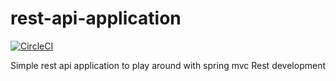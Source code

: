 # rest-api-application

[![CircleCI](https://dl.circleci.com/status-badge/img/gh/FedericoBonel/rest-api-application/tree/master.svg?style=svg)](https://dl.circleci.com/status-badge/redirect/gh/FedericoBonel/rest-api-application/tree/master)

Simple rest api application to play around with spring mvc Rest development